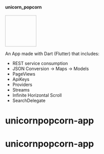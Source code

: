 #### unicorn_popcorn

<img scr="https://external-content.duckduckgo.com/iu/?u=https%3A%2F%2Fstatic.popcornopolis.com%2Fmedia%git%2Fproduct%2Fcache%2F1%2Fimage%2F650x%2F7b8fef0172c2eb72dd8fd366c999954c%2Fu%2Fn%2Funicornpopcorn_logo.jpg&f=1&nofb=1" width="100" height="100"/>

An App made with Dart (Flutter) that includes:

- REST service consumption
- JSON Conversion -> Maps -> Models
- PageViews
- ApiKeys
- Providers
- Streams
- Infinite Horizontal Scroll
- SearchDelegate
# unicornpopcorn-app
# unicornpopcorn-app
